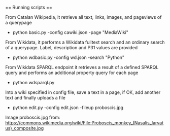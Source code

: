 == Running scripts ==

From Catalan Wikipedia, it retrieve all text, links, images, and pageviews of a querypage 

* python basic.py -config cawiki.json -page "MediaWiki"

From Wikidata, it performs a Wikidata fulltext search and an ordinary search of a querypage. Label, description and P31 values are provided

* python wdbasic.py -config wd.json -search "Python"

From Wikidata SPARQL endpoint it retrieves a result of a defined SPARQL query and performs an additional property query for each page

* python wdsparql.py

Into a wiki specified in config file, save a text in a page, if OK, add another text and finally uploads a file

* python edit.py -config edit.json -fileup proboscis.jpg


Image proboscis.jpg from: https://commons.wikimedia.org/wiki/File:Proboscis_monkey_(Nasalis_larvatus)_composite.jpg

